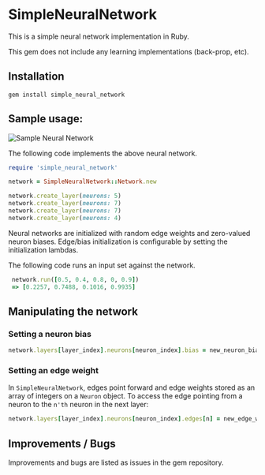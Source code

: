 # SimpleNeuralNetwork

This is a simple neural network implementation in Ruby.

This gem does not include any learning implementations (back-prop, etc).

## Installation

```
gem install simple_neural_network
```

## Sample usage:

![Sample Neural Network](https://cdn-images-1.medium.com/max/1600/0*IUWJ5oJ_z6AiG7Ja.jpg)

The following code implements the above neural network.

```ruby
require 'simple_neural_network'

network = SimpleNeuralNetwork::Network.new

network.create_layer(neurons: 5)
network.create_layer(neurons: 7)
network.create_layer(neurons: 7)
network.create_layer(neurons: 4)
```

Neural networks are initialized with random edge weights and zero-valued neuron biases. Edge/bias initialization is configurable by setting the initialization lambdas.

The following code runs an input set against the network.

```ruby
 network.run([0.5, 0.4, 0.8, 0, 0.9])
 => [0.2257, 0.7488, 0.1016, 0.9935]
```

## Manipulating the network

### Setting a neuron bias

```ruby
network.layers[layer_index].neurons[neuron_index].bias = new_neuron_bias
```

### Setting an edge weight

In `SimpleNeuralNetwork`, edges point forward and edge weights stored as an array of integers on a `Neuron` object. To access the edge pointing from a neuron to the `n'th` neuron in the next layer:

```ruby
network.layers[layer_index].neurons[neuron_index].edges[n] = new_edge_weight
```

## Improvements / Bugs
Improvements and bugs are listed as issues in the gem repository.
